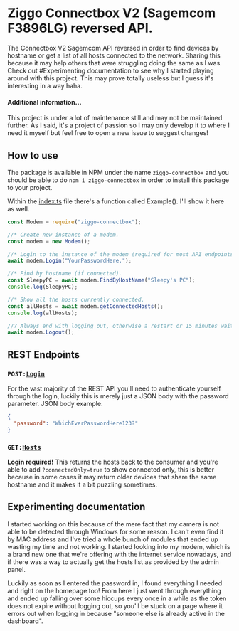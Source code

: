 # Ziggo Connectbox V2 (Sagemcom F3896LG) reversed API.

The Connectbox V2 Sagemcom API reversed in order to find devices by hostname or get a list of all hosts connected to the network.
Sharing this because it may help others that were struggling doing the same as I was.
Check out #Experimenting documentation to see why I started playing around with this project.
This may prove totally useless but I guess it's interesting in a way haha.

#### Additional information...

This project is under a lot of maintenance still and may not be maintained further.
As I said, it's a project of passion so I may only develop it to where I need it myself but feel free to open a new issue to suggest changes!

## How to use

The package is available in NPM under the name `ziggo-connectbox` and you should be able to do `npm i ziggo-connectbox` in order to install this package to your project.

Within the [index.ts](https://github.com/pgsleepy/Ziggo-CBv2-API/blob/master/index.ts) file there's a function called Example().
I'll show it here as well.

```js
const Modem = require("ziggo-connectbox");

//* Create new instance of a modem.
const modem = new Modem();

//* Login to the instance of the modem (required for most API endpoints)
await modem.Login("YourPasswordHere.");

//* Find by hostname (if connected).
const SleepyPC = await modem.FindByHostName("Sleepy's PC");
console.log(SleepyPC);

//* Show all the hosts currently connected.
const allHosts = await modem.getConnectedHosts();
console.log(allHosts);

//? Always end with logging out, otherwise a restart or 15 minutes waiting time is required to login again.
await modem.Logout();
```

## REST Endpoints

### `POST:`[`Login`](http://192.168.178.1/rest/v1/user/login)

For the vast majority of the REST API you'll need to authenticate yourself through the login, luckily this is merely just a JSON body with the password parameter.
JSON body example:

```json
{
  "password": "WhichEverPasswordHere123?"
}
```

### `GET:`[`Hosts`](http://192.168.178.1/rest/v1/network/hosts?connectedOnly=true)

**Login required!**
This returns the hosts back to the consumer and you're able to add `?connectedOnly=true` to show connected only, this is better because in some cases it may return older devices that share the same hostname and it makes it a bit puzzling sometimes.

## Experimenting documentation

I started working on this because of the mere fact that my camera is not able to be detected through Windows for some reason. I can't even find it by MAC address and I've tried a whole bunch of modules that ended up wasting my time and not working.
I started looking into my modem, which is a brand new one that we're offering with the internet service nowadays, and if there was a way to actually get the hosts list as provided by the admin panel.

Luckily as soon as I entered the password in, I found everything I needed and right on the homepage too!
From here I just went through everything and ended up falling over some hiccups every once in a while as the token does not expire without logging out, so you'll be stuck on a page where it errors out when logging in because "someone else is already active in the dashboard".
